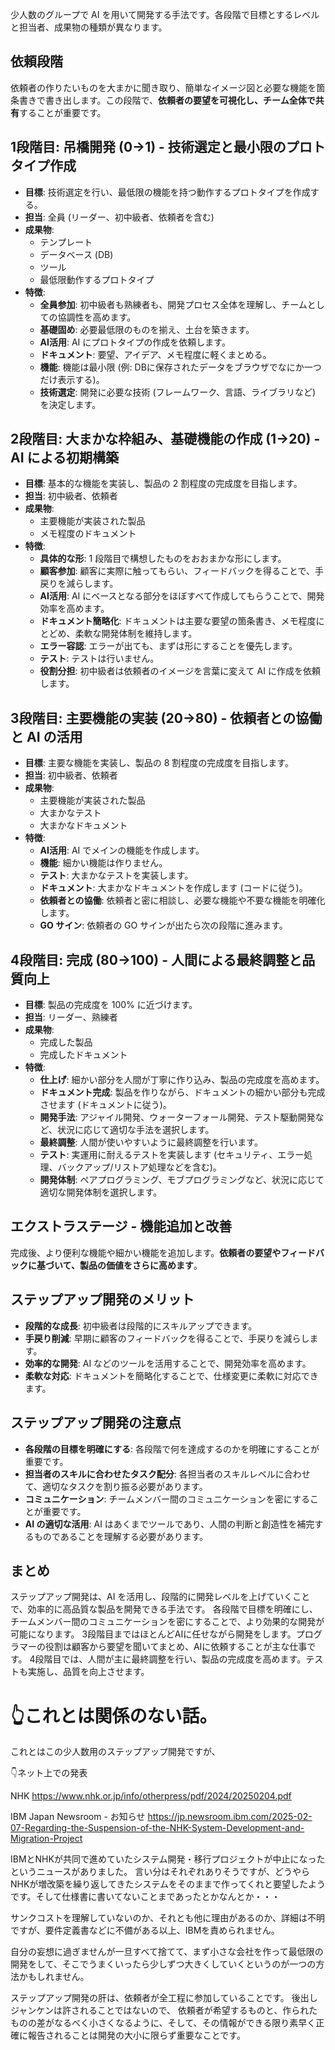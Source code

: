 <!--
title:   ステップアップ開発 (AI時代の開発)
tags:    AI,開発手法
id:      367a68c8b3f55ed25367
private: false
-->
少人数のグループで AI を用いて開発する手法です。各段階で目標とするレベルと担当者、成果物の種類が異なります。

## 依頼段階

依頼者の作りたいものを大まかに聞き取り、簡単なイメージ図と必要な機能を箇条書きで書き出します。この段階で、**依頼者の要望を可視化し、チーム全体で共有**することが重要です。

## 1段階目: 吊橋開発 (0→1) - 技術選定と最小限のプロトタイプ作成

*   **目標**: 技術選定を行い、最低限の機能を持つ動作するプロトタイプを作成する。
*   **担当**: 全員 (リーダー、初中級者、依頼者を含む)
*   **成果物**:
    *   テンプレート
    *   データベース (DB)
    *   ツール
    *   最低限動作するプロトタイプ
*   **特徴**:
    *   **全員参加**: 初中級者も熟練者も、開発プロセス全体を理解し、チームとしての協調性を高めます。
    *   **基礎固め**: 必要最低限のものを揃え、土台を築きます。
    *   **AI活用**: AI にプロトタイプの作成を依頼します。
    *   **ドキュメント**: 要望、アイデア、メモ程度に軽くまとめる。
    *   **機能**: 機能は最小限 (例: DBに保存されたデータをブラウザでなにか一つだけ表示する)。
    *   **技術選定**: 開発に必要な技術 (フレームワーク、言語、ライブラリなど) を決定します。

## 2段階目: 大まかな枠組み、基礎機能の作成 (1→20) - AI による初期構築

*   **目標**: 基本的な機能を実装し、製品の 2 割程度の完成度を目指します。
*   **担当**: 初中級者、依頼者
*   **成果物**:
    *   主要機能が実装された製品
    *   メモ程度のドキュメント
*   **特徴**:
    *   **具体的な形**: 1 段階目で構想したものをおおまかな形にします。
    *   **顧客参加**: 顧客に実際に触ってもらい、フィードバックを得ることで、手戻りを減らします。
    *   **AI活用**: AI にベースとなる部分をほぼすべて作成してもらうことで、開発効率を高めます。
    *   **ドキュメント簡略化**: ドキュメントは主要な要望の箇条書き、メモ程度にとどめ、柔軟な開発体制を維持します。
    *   **エラー容認**: エラーが出ても、まずは形にすることを優先します。
    *   **テスト**: テストは行いません。
    *   **役割分担**: 初中級者は依頼者のイメージを言葉に変えて AI に作成を依頼します。

## 3段階目: 主要機能の実装 (20→80) - 依頼者との協働と AI の活用

*   **目標**: 主要な機能を実装し、製品の 8 割程度の完成度を目指します。
*   **担当**: 初中級者、依頼者
*   **成果物**:
    *   主要機能が実装された製品
    *   大まかなテスト
    *   大まかなドキュメント
*   **特徴**:
    *   **AI活用**: AI でメインの機能を作成します。
    *   **機能**: 細かい機能は作りません。
    *   **テスト**: 大まかなテストを実装します。
    *   **ドキュメント**: 大まかなドキュメントを作成します (コードに従う)。
    *   **依頼者との協働**: 依頼者と密に相談し、必要な機能や不要な機能を明確化します。
    *   **GO サイン**: 依頼者の GO サインが出たら次の段階に進みます。

## 4段階目: 完成 (80→100) - 人間による最終調整と品質向上

*   **目標**: 製品の完成度を 100% に近づけます。
*   **担当**: リーダー、熟練者
*   **成果物**:
    *   完成した製品
    *   完成したドキュメント
*   **特徴**:
    *   **仕上げ**: 細かい部分を人間が丁寧に作り込み、製品の完成度を高めます。
    *   **ドキュメント完成**: 製品を作りながら、ドキュメントの細かい部分も完成させます (ドキュメントに従う)。
    *   **開発手法**: アジャイル開発、ウォーターフォール開発、テスト駆動開発など、状況に応じて適切な手法を選択します。
    *   **最終調整**: 人間が使いやすいように最終調整を行います。
    *   **テスト**: 実運用に耐えるテストを実装します (セキュリティ、エラー処理、バックアップ/リストア処理などを含む)。
    *   **開発体制**: ペアプログラミング、モブプログラミングなど、状況に応じて適切な開発体制を選択します。

## エクストラステージ - 機能追加と改善

完成後、より便利な機能や細かい機能を追加します。**依頼者の要望やフィードバックに基づいて、製品の価値をさらに高めます**。

## ステップアップ開発のメリット

*   **段階的な成長**: 初中級者は段階的にスキルアップできます。
*   **手戻り削減**: 早期に顧客のフィードバックを得ることで、手戻りを減らします。
*   **効率的な開発**: AI などのツールを活用することで、開発効率を高めます。
*   **柔軟な対応**: ドキュメントを簡略化することで、仕様変更に柔軟に対応できます。

## ステップアップ開発の注意点

*   **各段階の目標を明確にする**: 各段階で何を達成するのかを明確にすることが重要です。
*   **担当者のスキルに合わせたタスク配分**: 各担当者のスキルレベルに合わせて、適切なタスクを割り振る必要があります。
*   **コミュニケーション**: チームメンバー間のコミュニケーションを密にすることが重要です。
*   **AI の適切な活用**: AI はあくまでツールであり、人間の判断と創造性を補完するものであることを理解する必要があります。

## まとめ

ステップアップ開発は、AI を活用し、段階的に開発レベルを上げていくことで、効率的に高品質な製品を開発できる手法です。
各段階で目標を明確にし、チームメンバー間のコミュニケーションを密にすることで、より効果的な開発が可能になります。
3段階目まではほとんどAIに任せながら開発をします。プログラマーの役割は顧客から要望を聞いてまとめ、AIに依頼することが主な仕事です。
4段階目では、人間が主に最終調整を行い、製品の完成度を高めます。テストも実施し、品質を向上させます。


# 👆これとは関係のない話。

これとはこの少人数用のステップアップ開発ですが、

👇ネット上での発表

NHK
https://www.nhk.or.jp/info/otherpress/pdf/2024/20250204.pdf

IBM Japan Newsroom - お知らせ
https://jp.newsroom.ibm.com/2025-02-07-Regarding-the-Suspension-of-the-NHK-System-Development-and-Migration-Project

IBMとNHKが共同で進めていたシステム開発・移行プロジェクトが中止になったというニュースがありました。
言い分はそれぞれありそうですが、どうやらNHKが増改築を繰り返してきたシステムをそのままで作ってくれと要望したようです。そして仕様書に書いてないことまであったとかなんとか・・・

サンクコストを理解していないのか、それとも他に理由があるのか、詳細は不明ですが、要件定義書などに不備がある以上、IBMを責められません。

自分の妄想に過ぎませんが一旦すべて捨てて、まず小さな会社を作って最低限の開発をして、そこでうまくいったら少しずつ大きくしていくというのが一つの方法かもしれません。

ステップアップ開発の肝は、依頼者が全工程に参加していることです。
後出しジャンケンは許されることではないので、
依頼者が希望するものと、作られたものの差がなるべく小さくなるように、そして、その情報ができる限り素早く正確に報告されることは開発の大小に限らず重要なことです。


